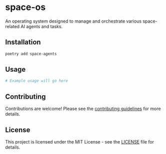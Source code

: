 # space-os

An operating system designed to manage and orchestrate various space-related AI agents and tasks.

## Installation

```bash
poetry add space-agents
```

## Usage

```python
# Example usage will go here
```

## Contributing

Contributions are welcome! Please see the [contributing guidelines](CONTRIBUTING.md) for more details.

## License

This project is licensed under the MIT License - see the [LICENSE](LICENSE) file for details.